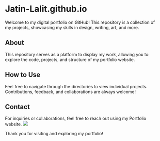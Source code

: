 # Jatin-Lalit.github.io

Welcome to my digital portfolio on GitHub! This repository is a collection of my projects, showcasing my skills in design, writing, art, and more.

## About

This repository serves as a platform to display my work, allowing you to explore the code, projects, and structure of my portfolio website.


## How to Use

Feel free to navigate through the directories to view individual projects. Contributions, feedback, and collaborations are always welcome!

## Contact

For inquiries or collaborations, feel free to reach out using my Portfolio website.
![](https://imagetolink.com/ib/Ub2P07N1PT.png)


Thank you for visiting and exploring my portfolio!

